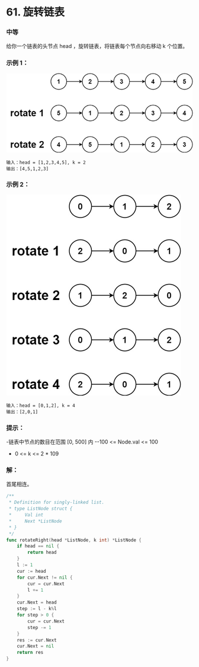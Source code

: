 # 61. 旋转链表

### 中等

给你一个链表的头节点 head ，旋转链表，将链表每个节点向右移动 k 个位置。

### 示例 1：
![r1](/file/img/rotate1.jpg)

    输入：head = [1,2,3,4,5], k = 2
    输出：[4,5,1,2,3]

### 示例 2：
![r2](/file/img/rotate2.jpg)

    输入：head = [0,1,2], k = 4
    输出：[2,0,1]

### 提示：
-链表中节点的数目在范围 [0, 500] 内
--100 <= Node.val <= 100
- 0 <= k <= 2 * 109

### 解：

首尾相连。

```go
/**
 * Definition for singly-linked list.
 * type ListNode struct {
 *     Val int
 *     Next *ListNode
 * }
 */
func rotateRight(head *ListNode, k int) *ListNode {
	if head == nil {
		return head
	}
	l := 1
	cur := head
	for cur.Next != nil {
		cur = cur.Next
		l += 1
	}
	cur.Next = head
	step := l - k%l
	for step > 0 {
		cur = cur.Next
		step -= 1
	}
	res := cur.Next
	cur.Next = nil
	return res
}
```